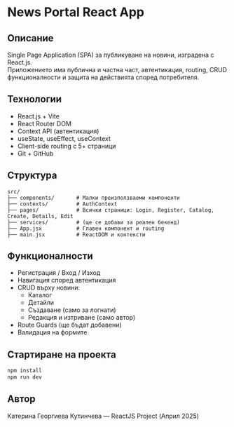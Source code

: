 # News Portal React App

## Описание
Single Page Application (SPA) за публикуване на новини, изградена с React.js.  
Приложението има публична и частна част, автентикация, routing, CRUD функционалности и защита на действията според потребителя.

## Технологии
- React.js + Vite
- React Router DOM
- Context API (автентикация)
- useState, useEffect, useContext
- Client-side routing с 5+ страници
- Git + GitHub

## Структура

```
src/
├── components/       # Малки преизползваеми компоненти
├── contexts/         # AuthContext
├── pages/            # Всички страници: Login, Register, Catalog, Create, Details, Edit
├── services/         # (ще се добави за реален бекенд)
├── App.jsx           # Главен компонент и routing
├── main.jsx          # ReactDOM и контексти
```

## Функционалности
- Регистрация / Вход / Изход
- Навигация според автентикация
- CRUD върху новини:
  - Каталог
  - Детайли
  - Създаване (само за логнати)
  - Редакция и изтриване (само автор)
- Route Guards (ще бъдат добавени)
- Валидация на формите

## Стартиране на проекта

```bash
npm install
npm run dev
```

## Автор
Катерина Георгиева Кутинчева — ReactJS Project (Април 2025)